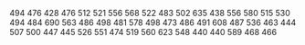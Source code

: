 494     476     428     476     512     521     556     568     522     483     502     635     438     556     580     515     530       494     484     690     563     486     498     481     578     498     473     486     491     608     487     536     463     444     507       500     447     445     526     551     474     519     560     623     548     440     440     589     468     466